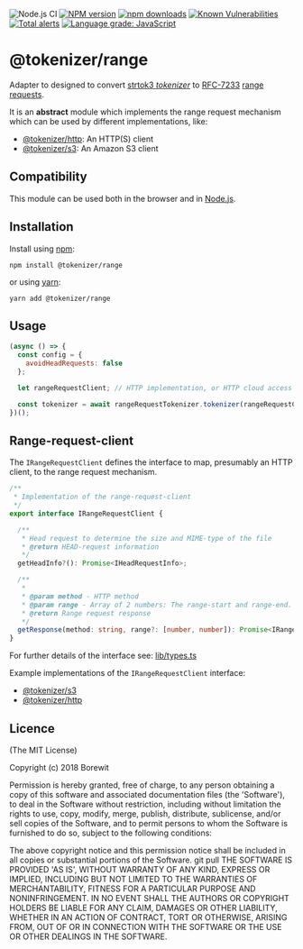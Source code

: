 ![Node.js CI](https://github.com/Borewit/tokenizer-range/workflows/Node.js%20CI/badge.svg)
[![NPM version](https://badge.fury.io/js/%40tokenizer%2Frange.svg)](https://badge.fury.io/js/%40tokenizer%2Frange)
[![npm downloads](http://img.shields.io/npm/dm/@tokenizer/range.svg)](https://npmcharts.com/compare/@tokenizer/range?interval=30)
[![Known Vulnerabilities](https://snyk.io/test/github/Borewit/tokenizer-range/badge.svg?targetFile=package.json)](https://snyk.io/test/github/Borewit/tokenizer-range?targetFile=package.json)
[![Total alerts](https://img.shields.io/lgtm/alerts/g/Borewit/tokenizer-range.svg?logo=lgtm&logoWidth=18)](https://lgtm.com/projects/g/Borewit/tokenizer-range/alerts/)
[![Language grade: JavaScript](https://img.shields.io/lgtm/grade/javascript/g/Borewit/tokenizer-range.svg?logo=lgtm&logoWidth=18)](https://lgtm.com/projects/g/Borewit/tokenizer-range/context:javascript)

# @tokenizer/range

Adapter to designed to convert [strtok3 _tokenizer_](https://github.com/Borewit/strtok3#tokenizer) to [RFC-7233](https://tools.ietf.org/html/rfc7233#section-2.3) [range requests](https://developer.mozilla.org/en-US/docs/Web/HTTP/Range_requests).

It is an **abstract** module which implements the range request mechanism which can be used by different implementations, like:
* [@tokenizer/http](https://github.com/Borewit/tokenizer-http): An HTTP(S) client
* [@tokenizer/s3](https://github.com/Borewit/tokenizer-s3): An Amazon S3 client

## Compatibility
This module can be used both in the browser and in [Node.js](https://nodejs.org).

## Installation

Install using [npm](https://www.npmjs.com/get-npm):
```shell script
npm install @tokenizer/range
```

or using [yarn](https://yarnpkg.com/):
```shell script
yarn add @tokenizer/range
```

## Usage

```js
(async () => {
  const config = {
    avoidHeadRequests: false
  };

  let rangeRequestClient; // HTTP implementation, or HTTP cloud access adaptor

  const tokenizer = await rangeRequestTokenizer.tokenizer(rangeRequestClient, config);
})();
```

## Range-request-client

The `IRangeRequestClient` defines the interface to map, presumably an HTTP client, to the range request mechanism.

```ts
/**
 * Implementation of the range-request-client
 */
export interface IRangeRequestClient {

  /**
   * Head request to determine the size and MIME-type of the file
   * @return HEAD-request information
   */
  getHeadInfo?(): Promise<IHeadRequestInfo>;

  /**
   *
   * @param method - HTTP method
   * @param range - Array of 2 numbers: The range-start and range-end. An integer indicating the beginning and the end of range request in bytes.
   * @return Range request response
   */
  getResponse(method: string, range?: [number, number]): Promise<IRangeRequestResponse>;
}
```

For further details of the interface see: [lib/types.ts](lib/types.ts)

Example implementations of the `IRangeRequestClient` interface:
* [@tokenizer/s3](https://github.com/Borewit/tokenizer-s3/blob/master/lib/s3-request.ts)
* [@tokenizer/http](https://github.com/Borewit/tokenizer-http/blob/master/lib/http-client.ts)

## Licence

(The MIT License)

Copyright (c) 2018 Borewit

Permission is hereby granted, free of charge, to any person obtaining a copy of this software and associated documentation files (the 'Software'), to deal in the Software without restriction, including without limitation the rights to use, copy, modify, merge, publish, distribute, sublicense, and/or sell copies of the Software, and to permit persons to whom the Software is furnished to do so, subject to the following conditions:

The above copyright notice and this permission notice shall be included in all copies or substantial portions of the Software.
git pull
THE SOFTWARE IS PROVIDED 'AS IS', WITHOUT WARRANTY OF ANY KIND, EXPRESS OR IMPLIED, INCLUDING BUT NOT LIMITED TO THE WARRANTIES OF MERCHANTABILITY, FITNESS FOR A PARTICULAR PURPOSE AND NONINFRINGEMENT. IN NO EVENT SHALL THE AUTHORS OR COPYRIGHT HOLDERS BE LIABLE FOR ANY CLAIM, DAMAGES OR OTHER LIABILITY, WHETHER IN AN ACTION OF CONTRACT, TORT OR OTHERWISE, ARISING FROM, OUT OF OR IN CONNECTION WITH THE SOFTWARE OR THE USE OR OTHER DEALINGS IN THE SOFTWARE.
